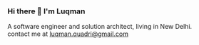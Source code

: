 ### Hi there 👋 I'm Luqman
A software engineer and solution architect, living in New Delhi. 
</br>
contact me at luqman.quadri@gmail.com



[website]: https://phicode.io
[twitter]: https://twitter.com/slquadri
[github]: https://github.com/lookquad
